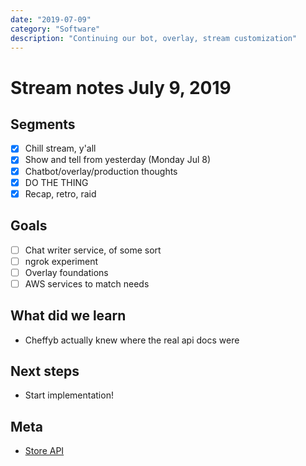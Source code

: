 ```yaml
---
date: "2019-07-09"
category: "Software"
description: "Continuing our bot, overlay, stream customization"
---
```


# Stream notes July 9, 2019

## Segments

- [x] Chill stream, y'all
- [x] Show and tell from yesterday (Monday Jul 8)
- [x] Chatbot/overlay/production thoughts
- [x] DO THE THING
- [x] Recap, retro, raid

## Goals

- [ ] Chat writer service, of some sort
- [ ] ngrok experiment
- [ ] Overlay foundations
- [ ] AWS services to match needs

## What did we learn

- Cheffyb actually knew where the real api docs were

## Next steps

- Start implementation!

## Meta

- [Store API](https://docs.streamelements.com/reference/store)
